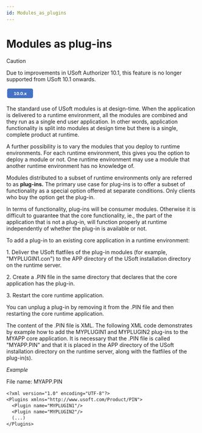 ```yaml
---
id: Modules_as_plugins
---
```


# Modules as plug-ins

> [!CAUTION]
> Due to improvements in USoft Authorizer 10.1, this feature is no longer supported from USoft 10.1 onwards.

![](./assets/1b83bcb6-eb77-451f-b199-4a4a55ef5e42.png)



The standard use of USoft modules is at design-time. When the application is delivered to a runtime environment, all the modules are combined and they run as a single end user application. In other words, application functionality is split into modules at design time but there is a single, complete product at runtime.

A further possibility is to vary the modules that you deploy to runtime environments. For each runtime environment, this gives you the option to deploy a module or not. One runtime environment may use a module that another runtime environment has no knowledge of.

Modules distributed to a subset of runtime environments only are referred to as **plug-ins.** The primary use case for plug-ins is to offer a subset of functionality as a special option offered at separate conditions. Only clients who buy the option get the plug-in.

In terms of functionality, plug-ins will be consumer modules. Otherwise it is difficult to guarantee that the core functionality, ie., the part of the application that is not a plug-in, will function properly at runtime independently of whether the plug-in is available or not.

To add a plug-in to an existing core application in a runtime environment:

1. Deliver the USoft flatfiles of the plug-in modules (for example, "MYPLUGIN1.con") to the APP directory of the USoft installation directory on the runtime server.

2. Create a .PIN file in the same directory that declares that the core application has the plug-in.

3. Restart the core runtime application.

You can unplug a plug-in by removing it from the .PIN file and then restarting the core runtime application.

The content of the .PIN file is XML. The following XML code demonstrates by example how to add the MYPLUGIN1 and MYPLUGIN2 plug-ins to the MYAPP core application. It is necessary that the .PIN file is called "MYAPP.PIN" and that it is placed in the APP directory of the USoft installation directory on the runtime server, along with the flatfiles of the plug-in(s).

*Example*

File name: MYAPP.PIN

```
<?xml version="1.0" encoding="UTF-8"?>
<Plugins xmlns="http://www.usoft.com/Product/PIN">
  <Plugin name="MYPLUGIN1"/>
  <Plugin name="MYPLUGIN2"/>
  (...)
</Plugins>

```